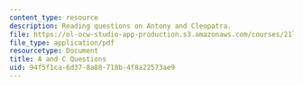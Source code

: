 ```yaml
---
content_type: resource
description: Reading questions on Antony and Cleopatra.
file: https://ol-ocw-studio-app-production.s3.amazonaws.com/courses/21l-701-literary-interpretation-virginia-woolfs-shakespeare-spring-2001/94f5f1ca6d378a88718b4f8a22573ae9_MIT21L_701S01_aandcques.pdf
file_type: application/pdf
resourcetype: Document
title: A and C Questions
uid: 94f5f1ca-6d37-8a88-718b-4f8a22573ae9
---
```

